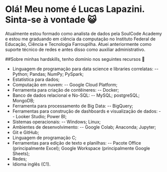 # Olá! Meu nome é Lucas Lapazini. Sinta-se à vontade :smiley_cat:

Atualmente estou formado como analista de dados pela SoulCode Academy e estou me graduando em ciência da computação no Instituto Federal de Educação, Ciência e Tecnologia Farroupilha. Atuei anteriormente como suporte técnico de redes e antes disso como auxiliar administrativo.

##Sobre minhas hardskills, tenho domínio nos seguintes recursos 📐
- Linguagem de programação para data science e libraries correlatas:
-- Python; Pandas; NumPy; PySpark;
- Estatística para dados;
- Computação em nuvem:
-- Google Cloud Platform;
- Ferramenta para criação de contêineres:
-- Docker;
- Banco de dados relacional e No-SQL:
-- MySQL; postgreSQL; MongoDB;
- Ferramenta para processamento de Big Data:
-- BigQuery;
- Ferramentas para construção de dashboards e visualização de dados:
-- Looker Studio; Power BI;
- Sistemas operacionais:
-- Windows; Linux;
- Ambientes de desenvolvimento:
-- Google Colab; Anaconda; Jupyter;
- Git e GitHub;
- Linguagem de programação C;
- Ferramentas para edição de texto e planilhas:
-- Pacote Office (principalmente Excel); Google Workspace (principalmente Google Sheets);
- Redes;
- Idioma inglês (C1).

